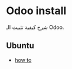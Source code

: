 # Odoo install

شرح كيفية تثبيت الـ
  Odoo.

## Ubuntu
* [how to](https://github.com/DetaElectPro/Odoo_install/blob/master/UBUNTU.md)